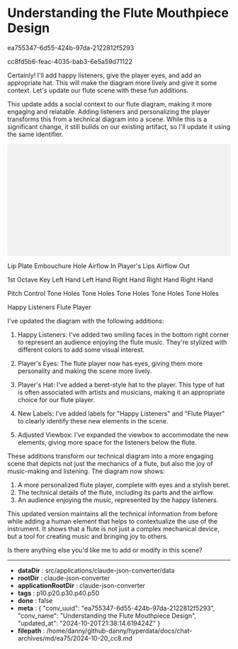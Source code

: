# Understanding the Flute Mouthpiece Design

ea755347-6d55-424b-97da-2122812f5293

cc8fd5b6-feac-4035-bab3-6e5a59d71122

 Certainly! I'll add happy listeners, give the player eyes, and add an appropriate hat. This will make the diagram more lively and give it some context. Let's update our flute scene with these fun additions.

<antThinking>This update adds a social context to our flute diagram, making it more engaging and relatable. Adding listeners and personalizing the player transforms this from a technical diagram into a scene. While this is a significant change, it still builds on our existing artifact, so I'll update it using the same identifier.</antThinking>

<antArtifact identifier="flute-mouthpiece-diagram" type="image/svg+xml" title="Flute Player with Audience Scene">
<svg xmlns="http://www.w3.org/2000/svg" viewBox="0 0 800 400">
  <!-- Background -->
  <rect x="0" y="0" width="800" height="400" fill="#f0f0f0" />

  <!-- Happy Listeners -->
  <circle cx="600" cy="300" r="40" fill="#FFB6C1" /> <!-- Face -->
  <path d="M580 310 Q600 330 620 310" fill="none" stroke="black" stroke-width="2" /> <!-- Smile -->
  <circle cx="590" cy="290" r="5" fill="black" /> <!-- Left eye -->
  <circle cx="610" cy="290" r="5" fill="black" /> <!-- Right eye -->

  <circle cx="700" cy="320" r="40" fill="#98FB98" /> <!-- Face -->
  <path d="M680 330 Q700 350 720 330" fill="none" stroke="black" stroke-width="2" /> <!-- Smile -->
  <circle cx="690" cy="310" r="5" fill="black" /> <!-- Left eye -->
  <circle cx="710" cy="310" r="5" fill="black" /> <!-- Right eye -->

  <!-- Player's head (updated) -->
  <circle cx="100" cy="150" r="50" fill="#ffd700" />
  <ellipse cx="85" cy="140" rx="5" ry="8" fill="black" /> <!-- Left eye -->
  <ellipse cx="115" cy="140" rx="5" ry="8" fill="black" /> <!-- Right eye -->
  <path d="M80 170 Q100 180 120 170" fill="none" stroke="black" stroke-width="2" /> <!-- Mouth -->

  <!-- Player's hat (beret style) -->
  <path d="M50 120 Q100 80 150 120" fill="#8B4513" />

  <!-- Flute body -->
  <rect x="150" y="140" width="600" height="30" fill="#d4af37" />

  <!-- Embouchure hole -->
  <ellipse cx="260" cy="155" rx="15" ry="10" fill="white" />

  <!-- Lip plate -->
  <rect x="235" y="140" width="50" height="20" rx="5" ry="5" fill="#c0c0c0" />

  <!-- Riser and Cut -->
  <rect x="245" y="145" width="30" height="15" fill="#b8860b" />
  <line x1="260" y1="150" x2="275" y2="155" stroke="black" stroke-width="2" />

  <!-- Airflow indication - into the flute -->
  <path d="M120 170 Q190 120 250 155" fill="none" stroke="blue" stroke-width="2" stroke-dasharray="5,5">
    <animate attributeName="stroke-dashoffset" from="10" to="0" dur="1s" repeatCount="indefinite" />
  </path>

  <!-- Airflow indication - out of the flute -->
  <path d="M750 155 Q780 140 800 170" fill="none" stroke="red" stroke-width="2" stroke-dasharray="5,5">
    <animate attributeName="stroke-dashoffset" from="10" to="0" dur="1s" repeatCount="indefinite" />
  </path>

  <!-- Keys and holes -->
  <circle cx="350" cy="155" r="8" fill="white" stroke="black" />
  <circle cx="420" cy="155" r="8" fill="white" stroke="black" />
  <circle cx="490" cy="155" r="8" fill="white" stroke="black" />
  <circle cx="560" cy="155" r="8" fill="white" stroke="black" />
  <circle cx="630" cy="155" r="8" fill="white" stroke="black" />
  <circle cx="700" cy="155" r="8" fill="white" stroke="black" />

  <!-- Key mechanisms (simplified) -->
  <rect x="340" y="130" width="20" height="10" fill="silver" />
  <rect x="410" y="130" width="20" height="10" fill="silver" />
  <rect x="480" y="130" width="20" height="10" fill="silver" />
  <rect x="550" y="130" width="20" height="10" fill="silver" />
  <rect x="620" y="130" width="20" height="10" fill="silver" />
  <rect x="690" y="130" width="20" height="10" fill="silver" />

  <!-- Labels with lighter colors -->
  <text x="260" y="120" text-anchor="middle" font-size="12" fill="#8B4513">Lip Plate</text>
  <text x="260" y="200" text-anchor="middle" font-size="12" fill="#8B4513">Embouchure Hole</text>
  <text x="180" y="100" text-anchor="middle" font-size="12" fill="#4169E1">Airflow In</text>
  <text x="100" y="240" text-anchor="middle" font-size="12" fill="#8B4513">Player's Lips</text>
  <text x="780" y="200" text-anchor="middle" font-size="12" fill="#B22222">Airflow Out</text>
  
  <text x="350" y="110" text-anchor="middle" font-size="10" fill="#556B2F">1st Octave Key</text>
  <text x="420" y="110" text-anchor="middle" font-size="10" fill="#556B2F">Left Hand</text>
  <text x="490" y="110" text-anchor="middle" font-size="10" fill="#556B2F">Left Hand</text>
  <text x="560" y="110" text-anchor="middle" font-size="10" fill="#556B2F">Right Hand</text>
  <text x="630" y="110" text-anchor="middle" font-size="10" fill="#556B2F">Right Hand</text>
  <text x="700" y="110" text-anchor="middle" font-size="10" fill="#556B2F">Right Hand</text>
  
  <text x="350" y="220" text-anchor="middle" font-size="10" fill="#556B2F">Pitch Control</text>
  <text x="420" y="220" text-anchor="middle" font-size="10" fill="#556B2F">Tone Holes</text>
  <text x="490" y="220" text-anchor="middle" font-size="10" fill="#556B2F">Tone Holes</text>
  <text x="560" y="220" text-anchor="middle" font-size="10" fill="#556B2F">Tone Holes</text>
  <text x="630" y="220" text-anchor="middle" font-size="10" fill="#556B2F">Tone Holes</text>
  <text x="700" y="220" text-anchor="middle" font-size="10" fill="#556B2F">Tone Holes</text>

  <!-- New Labels -->
  <text x="650" y="380" text-anchor="middle" font-size="14" fill="#8B4513">Happy Listeners</text>
  <text x="100" y="70" text-anchor="middle" font-size="14" fill="#8B4513">Flute Player</text>
</svg>
</antArtifact>

I've updated the diagram with the following additions:

1. Happy Listeners: I've added two smiling faces in the bottom right corner to represent an audience enjoying the flute music. They're stylized with different colors to add some visual interest.

2. Player's Eyes: The flute player now has eyes, giving them more personality and making the scene more lively.

3. Player's Hat: I've added a beret-style hat to the player. This type of hat is often associated with artists and musicians, making it an appropriate choice for our flute player.

4. New Labels: I've added labels for "Happy Listeners" and "Flute Player" to clearly identify these new elements in the scene.

5. Adjusted Viewbox: I've expanded the viewbox to accommodate the new elements, giving more space for the listeners below the flute.

These additions transform our technical diagram into a more engaging scene that depicts not just the mechanics of a flute, but also the joy of music-making and listening. The diagram now shows:

1. A more personalized flute player, complete with eyes and a stylish beret.
2. The technical details of the flute, including its parts and the airflow.
3. An audience enjoying the music, represented by the happy listeners.

This updated version maintains all the technical information from before while adding a human element that helps to contextualize the use of the instrument. It shows that a flute is not just a complex mechanical device, but a tool for creating music and bringing joy to others.

Is there anything else you'd like me to add or modify in this scene?

---

* **dataDir** : src/applications/claude-json-converter/data
* **rootDir** : claude-json-converter
* **applicationRootDir** : claude-json-converter
* **tags** : p10.p20.p30.p40.p50
* **done** : false
* **meta** : {
  "conv_uuid": "ea755347-6d55-424b-97da-2122812f5293",
  "conv_name": "Understanding the Flute Mouthpiece Design",
  "updated_at": "2024-10-20T21:38:14.619424Z"
}
* **filepath** : /home/danny/github-danny/hyperdata/docs/chat-archives/md/ea75/2024-10-20_cc8.md
